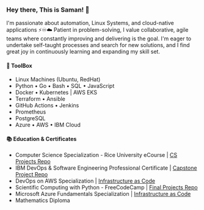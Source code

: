 ### Hey there, This is Saman! 👋
I'm passionate about automation, Linux Systems, and cloud-native applications ⚡️♾☁️
Patient in problem-solving, I value collaborative, agile teams where constantly improving and delivering is the goal. I'm eager to undertake self-taught processes and search for new solutions, and I find great joy in continuously learning and expanding my skill set.

#### 🧰 ToolBox
- Linux Machines (Ubuntu, RedHat)
- Python • Go • Bash • SQL • JavaScript
- Docker • Kubernetes | AWS EKS
- Terraform • Ansible
- GitHub Actions • Jenkins
- Prometheus
- PostgreSQL
- Azure • AWS • IBM Cloud

#### 📚 Education & Certificates
- Computer Science Specialization - Rice University eCourse | [CS Projects Repo](https://github.com/samanxsy/Rice-university-CS-projects)
- IBM DevOps & Software Engineering Professional Certificate | [Capstone Project Repo](https://github.com/samanxsy/devops-capstone-project)
- DevOps on AWS Specialization | [Infrastructure as Code](https://github.com/samanxsy/Terraform)
- Scientific Computing with Python - FreeCodeCamp | [Final Projects Repo](https://github.com/samanxsy/fcc-scientific-computing-w-python)
- Microsoft Azure Fundamentals Specialization | [Infrastructure as Code](https://github.com/samanxsy/Terraform)
- Mathematics Diploma
